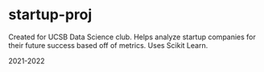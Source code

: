 # startup-proj

Created for UCSB Data Science club.
Helps analyze startup companies for their future success based off of metrics.
Uses Scikit Learn.

2021-2022
